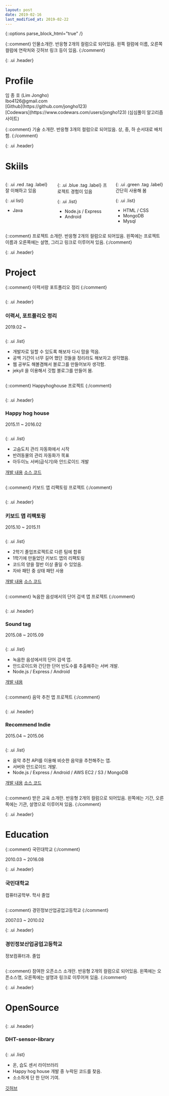 ```yaml
---
layout: post
date: 2019-02-16
last_modified_at: 2019-02-22
---
```


{::options parse_block_html="true" /}

{::comment}
인물소개란. 반응형 2개의 컬럼으로 되어있음.
왼쪽 컬럼에 이름, 오른쪽 컬럼에 연락처와 깃허브 링크 등이 있음.
{:/comment}

{: .ui .header}
# Profile

<div class="ui divided stackable grid container">

<div class="six wide column">
임 종 호 (Lim Jongho)
</div>

<div class="ten wide column">
  <div class="ui list">
  <div class="item">
  <i class="mail icon"></i>
  lbo4126@gmail.com
  </div>
  <div class='item'>
  <i class="github icon"></i>
  [Github](https://github.com/jongho123)
  </div>
  <div class='item'>
  <i class="coffee icon"></i>
  [Codewars](https://www.codewars.com/users/jongho123) (심심풀이 알고리즘 사이트)
  </div>
  </div>
</div>

{::comment}
기술 소개란. 반응형 3개의 컬럼으로 되어있음.
상, 중, 하 순서대로 배치함.
{:/comment}

<div class="ui hidden divider"></div>

{: .ui .header}
# Skiils

<div class="ui divided stackable three columns grid container">
  <div class="column">

  {: .ui .red .tag .label}
  잘 이해하고 있음

  {: .ui list}
  - Java
  </div>

  <div class="column">

  {: .ui .blue .tag .label}
  프로젝트 경험이 있음

  {: .ui .list}
  - Node.js / Express
  - Android
  </div>

  <div class="column">

  {: .ui .green .tag .label}
  간단히 사용해 봄

  {: .ui .list}
  - HTML / CSS
  - MongoDB
  - Mysql
  </div>
</div>

{::comment}
프로젝트 소개란. 반응형 2개의 컬럼으로 되어있음.
왼쪽에는 프로젝트 이름과 오른쪽에는 설명, 그리고 링크로 이루어져 있음.
{:/comment}

<div class="ui hidden divider"></div>

{: .ui .header}
# Project
<div class="ui divided stackable grid container">

{::comment}
이력서랑 포트폴리오 정리
{:/comment}
<div class="row">
  <div class="six wide column">

{: .ui .header}
### 이력서, 포트폴리오 정리
2019.02 ~
  </div>

  <div class="ten wide column">

  {: .ui .list}
  - 개발자로 일할 수 있도록 해보자 다시 맘을 먹음.
  - 공백 기간이 너무 길어 했던 것들을 정리라도 해보자고 생각했음.
  - 웹 공부도 해볼겸해서 블로그를 만들어보자 생각함.
  - jekyll 을 이용해서 깃헙 블로그를 만들어 봄.

  </div>
</div>

{::comment}
Happyhoghouse 프로젝트
{:/comment}
<div class="row">
  <div class="six wide column">
  
{: .ui .header}
### Happy hog house
2015.11 ~ 2016.02
  </div>

  <div class="ten wide column">

  {: .ui .list}
  - 고슴도치 관리 자동화에서 시작
  - 반려동물의 관리 자동화가 목표
  - 아두이노 서버(급식기)와 안드로이드 개발

  <a class="ui black horizontal label" href="/posts/happy-hog.html">개발 내용</a>
  <a class="ui black horizontal label" href="https://github.com/MyHappyHog/ProjectPrototype">소스 코드</a>
  </div>
</div>

{::comment}
키보드 앱 리팩토링 프로젝트
{:/comment}
<div class="row">
  <div class="six wide column">

{: .ui .header}
### 키보드 앱 리팩토링
2015.10 ~ 2015.11
  </div>

  <div class="ten wide column">

  {: .ui .list}
  - 2학기 졸업프로젝트로 다른 팀에 합류
  - 1학기에 만들었던 키보드 앱의 리팩토링
  - 코드의 양을 절반 이상 줄일 수 있었음.
  - 자바 패턴 중 상태 패턴 사용

  <a class="ui black horizontal label" href="/posts/nurumi-refactoring.html">개발 내용</a>
  <a class="ui black horizontal label" href="https://github.com/2015nlpcapstone/Nurumi">소스 코드</a>
  </div>
</div>

{::comment}
녹음한 음성에서의 단어 검색 앱 프로젝트
{:/comment}
<div class="row">
  <div class="six wide column">

{: .ui .header}
### Sound tag
2015.08 ~ 2015.09
  </div>

  <div class="ten wide column">

  {: .ui .list}
  - 녹음한 음성에서의 단어 검색 앱.
  - 안드로이드와 간단한 단어 빈도수를 추출해주는 서버 개발.
  - Node.js / Express / Android

  <a class="ui black horizontal label" href="/posts/sound-tag.html">개발 내용</a>
  </div>
</div>

{::comment}
음악 추천 앱 프로젝트
{:/comment}
<div class="row">
  <div class="six wide column">

{: .ui .header}
### Recommend Indie
2015.04 ~ 2015.06
  </div>

  <div class="ten wide column">

  {: .ui .list}
  - 음악 추천 API를 이용해 비슷한 음악을 추천해주는 앱.
  - 서버와 안드로이드 개발.
  - Node.js / Express / Android / AWS EC2 / S3 / MongoDB

   <a class="ui black horizontal label" href="/posts/recommend-indie.html">개발 내용</a>
  <a class="ui black horizontal label" href="https://github.com/jongho123/Recommandation-Indie">소스 코드</a>
  </div>
</div>
</div>

{::comment}
받은 교육 소개란. 반응형 2개의 컬럼으로 되어있음.
왼쪽에는 기간, 오른쪽에는 기관, 설명으로 이루어져 있음.
{:/comment}

<div class="ui hidden divider"></div>

{: .ui .header}
# Education
<div class="ui divided stackable grid container">

{::comment}
국민대학교
{:/comment}
<div class="row">
  <div class="six wide column">
  2010.03 ~ 2016.08
  </div>

  <div class="ten wide column">

{: .ui .header}
### 국민대학교
컴퓨터공학부. 학사 졸업
  </div>
</div>

{::comment}
경민정보산업공업고등학교
{:/comment}
<div class="row">
  <div class="six wide column">
  2007.03 ~ 2010.02
  </div>

  <div class="ten wide column">

{: .ui .header}
### 경민정보산업공업고등학교
정보컴퓨터과. 졸업
  </div>
</div>
</div>

{::comment}
참여한 오픈소스 소개란. 반응형 2개의 컬럼으로 되어있음.
왼쪽에는 오픈소스명, 오른쪽에는 설명과 링크로 이루어져 있음. 
{:/comment}
<div class="ui hidden divider"></div>

{: .ui .header}
# OpenSource
<div class="ui divided stackable grid container">
  <div class="six wide column">

{: .ui .header}
### DHT-sensor-library
  </div>

  <div class="ten wide column">

  {: .ui .list}
  - 온, 습도 센서 라이브러리
  - Happy hog house 개발 중 누락된 코드를 찾음.
  - 소소하게 단 한 단어 기여.

  <a class="ui black horizontal label" href="https://github.com/adafruit/DHT-sensor-library">깃허브</a>
  </div>
</div>

